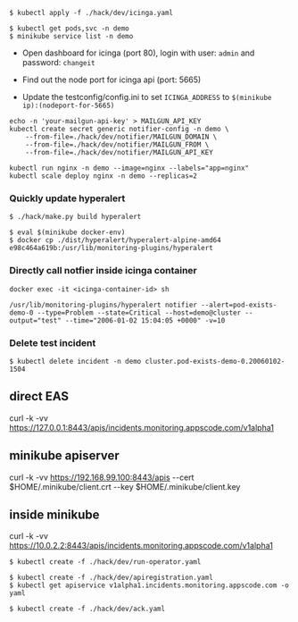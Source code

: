 ```
$ kubectl apply -f ./hack/dev/icinga.yaml

$ kubectl get pods,svc -n demo
$ minikube service list -n demo
```

- Open dashboard for icinga (port 80), login with user: `admin` and password: `changeit`

- Find out the node port for icinga api (port: 5665)
- Update the testconfig/config.ini to set `ICINGA_ADDRESS` to `$(minikube ip):(nodeport-for-5665)`

```
echo -n 'your-mailgun-api-key' > MAILGUN_API_KEY
kubectl create secret generic notifier-config -n demo \
    --from-file=./hack/dev/notifier/MAILGUN_DOMAIN \
    --from-file=./hack/dev/notifier/MAILGUN_FROM \
    --from-file=./hack/dev/notifier/MAILGUN_API_KEY
```

```
kubectl run nginx -n demo --image=nginx --labels="app=nginx"
kubectl scale deploy nginx -n demo --replicas=2
```

### Quickly update hyperalert

```
$ ./hack/make.py build hyperalert

$ eval $(minikube docker-env)
$ docker cp ./dist/hyperalert/hyperalert-alpine-amd64 e98c464a619b:/usr/lib/monitoring-plugins/hyperalert
```


### Directly call notfier inside icinga container

```
docker exec -it <icinga-container-id> sh

/usr/lib/monitoring-plugins/hyperalert notifier --alert=pod-exists-demo-0 --type=Problem --state=Critical --host=demo@cluster --output="test" --time="2006-01-02 15:04:05 +0000" -v=10
```

### Delete test incident
```
$ kubectl delete incident -n demo cluster.pod-exists-demo-0.20060102-1504
```

## direct EAS
curl -k -vv https://127.0.0.1:8443/apis/incidents.monitoring.appscode.com/v1alpha1

## minikube apiserver
curl -k -vv https://192.168.99.100:8443/apis --cert $HOME/.minikube/client.crt --key $HOME/.minikube/client.key


## inside minikube
curl -k -vv https://10.0.2.2:8443/apis/incidents.monitoring.appscode.com/v1alpha1

```
$ kubectl create -f ./hack/dev/run-operator.yaml

$ kubectl create -f ./hack/dev/apiregistration.yaml
$ kubectl get apiservice v1alpha1.incidents.monitoring.appscode.com -o yaml
```
```
$ kubectl create -f ./hack/dev/ack.yaml
```
